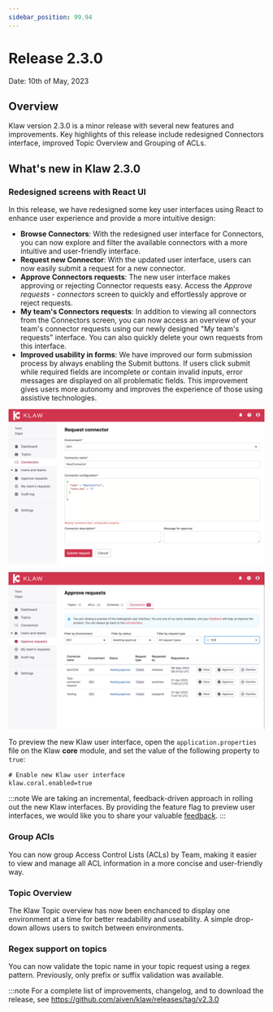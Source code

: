 ```yaml
---
sidebar_position: 99.94
---
```


# Release 2.3.0

Date: 10th of May, 2023

## Overview

Klaw version 2.3.0 is a minor release with several new features and
improvements. Key highlights of this release include redesigned
Connectors interface, improved Topic Overview and Grouping of ACLs.

## What's new in Klaw 2.3.0

### Redesigned screens with React UI

In this release, we have redesigned some key user interfaces using React
to enhance user experience and provide a more intuitive design:

-   **Browse Connectors**: With the redesigned user interface for
    Connectors, you can now explore and filter the available connectors
    with a more intuitive and user-friendly interface.
-   **Request new Connector**: With the updated user interface, users
    can now easily submit a request for a new connector.
-   **Approve Connectors requests**: The new user interface makes
    approving or rejecting Connector requests easy. Access the *Approve
    requests - connectors* screen to quickly and effortlessly approve or
    reject requests.
-   **My team's Connectors requests**: In addition to viewing all
    connectors from the Connectors screen, you can now access an
    overview of your team's connector requests using our newly designed
    \"My team's requests\" interface. You can also quickly delete your
    own requests from this interface.
-   **Improved usability in forms**: We have improved our form
    submission process by always enabling the Submit buttons. If users
    click submit while required fields are incomplete or contain invalid
    inputs, error messages are displayed on all problematic fields. This
    improvement gives users more autonomy and improves the experience of
    those using assistive technologies.

![image](../../static/images/release-230-react-ui.png)

![image](../../static/images/release-230-react-ui-approvals.png)

To preview the new Klaw user interface, open the
`application.properties` file on the Klaw **core** module, and set the
value of the following property to `true`:

    # Enable new Klaw user interface
    klaw.coral.enabled=true

:::note
We are taking an incremental, feedback-driven approach in rolling out
the new Klaw interfaces. By providing the feature flag to preview user
interfaces, we would like you to share your valuable
[feedback](https://github.com/aiven/klaw/issues/new?assignees=&labels=&template=03_feature.md).
:::

### Group ACls

You can now group Access Control Lists (ACLs) by Team, making it easier
to view and manage all ACL information in a more concise and
user-friendly way.

### Topic Overview

The Klaw Topic overview has now been enchanced to display one
environment at a time for better readability and useability. A simple
drop-down allows users to switch between environments.

### Regex support on topics

You can now validate the topic name in your topic request using a regex
pattern. Previously, only prefix or suffix validation was available.

:::note
For a complete list of improvements, changelog, and to download the
release, see <https://github.com/aiven/klaw/releases/tag/v2.3.0>

